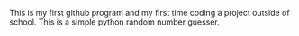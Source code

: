 This is my first github program and my first time coding a project outside of school.
This is a simple python random number guesser.

